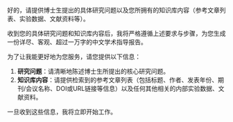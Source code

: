 好的，请提供博士生提出的具体研究问题以及您所拥有的知识库内容（参考文章列表、实验数据、文献资料等）。

收到您的具体研究问题和知识库内容后，我将严格遵循上述要求与步骤，为您生成一份详尽、客观、超过一万字的中文学术指导报告。

为了让我能更好地为您服务，请您提供以下信息：

1.  **研究问题**：请清晰地陈述博士生所提出的核心研究问题。
2.  **知识库内容**：请提供检索到的参考文章列表（包括标题、作者、发表年份、期刊/会议名称、DOI或URL链接等信息）以及任何其他相关的内部实验数据、文献资料。

一旦收到这些信息，我将立即开始工作。